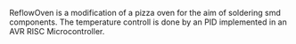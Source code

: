 ReflowOven is a modification of a pizza oven for the aim of soldering smd components. The temperature controll is done by an PID implemented in an AVR RISC Microcontroller.